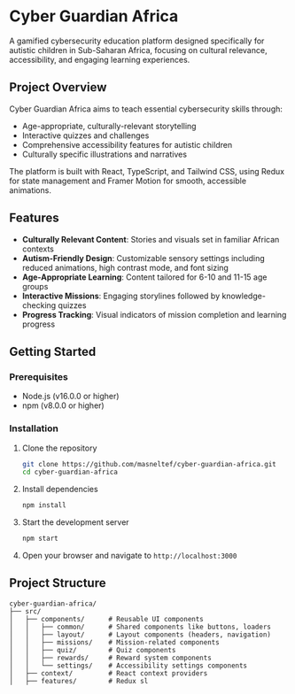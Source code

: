 # Cyber Guardian Africa

A gamified cybersecurity education platform designed specifically for autistic children in Sub-Saharan Africa, focusing on cultural relevance, accessibility, and engaging learning experiences.

## Project Overview

Cyber Guardian Africa aims to teach essential cybersecurity skills through:

- Age-appropriate, culturally-relevant storytelling
- Interactive quizzes and challenges
- Comprehensive accessibility features for autistic children
- Culturally specific illustrations and narratives

The platform is built with React, TypeScript, and Tailwind CSS, using Redux for state management and Framer Motion for smooth, accessible animations.

## Features

- **Culturally Relevant Content**: Stories and visuals set in familiar African contexts
- **Autism-Friendly Design**: Customizable sensory settings including reduced animations, high contrast mode, and font sizing
- **Age-Appropriate Learning**: Content tailored for 6-10 and 11-15 age groups
- **Interactive Missions**: Engaging storylines followed by knowledge-checking quizzes
- **Progress Tracking**: Visual indicators of mission completion and learning progress

## Getting Started

### Prerequisites

- Node.js (v16.0.0 or higher)
- npm (v8.0.0 or higher)

### Installation

1. Clone the repository
   ```bash
   git clone https://github.com/masneltef/cyber-guardian-africa.git
   cd cyber-guardian-africa
   ```

2. Install dependencies
   ```bash
   npm install
   ```

3. Start the development server
   ```bash
   npm start
   ```

4. Open your browser and navigate to `http://localhost:3000`

## Project Structure

```
cyber-guardian-africa/
├── src/
│   ├── components/      # Reusable UI components
│   │   ├── common/      # Shared components like buttons, loaders
│   │   ├── layout/      # Layout components (headers, navigation)
│   │   ├── missions/    # Mission-related components
│   │   ├── quiz/        # Quiz components
│   │   ├── rewards/     # Reward system components
│   │   └── settings/    # Accessibility settings components
│   ├── context/         # React context providers
│   ├── features/        # Redux sl
